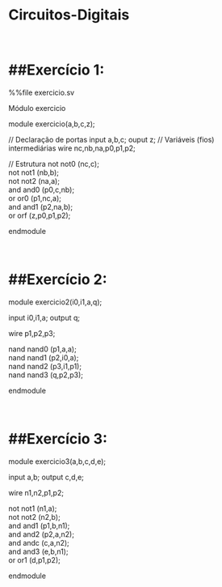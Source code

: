 # Circuitos-Digitais

<br>

##Exercício 1:
=

%%file exercicio.sv


Módulo exercicio

module exercicio(a,b,c,z);

  // Declaração de portas
  input a,b,c;
  ouput z;
  // Variáveis (fios) intermediárias
  wire nc,nb,na,p0,p1,p2;

  // Estrutura
  not not0 (nc,c);
  <br>
  not not1 (nb,b);
  <br>
  not not2 (na,a);
  <br>
  and and0 (p0,c,nb);
  <br>
  or or0 (p1,nc,a);
  <br>
  and and1 (p2,na,b);
  <br>
  or orf (z,p0,p1,p2);


endmodule


<br>



##Exercício 2:
=

module exercicio2(i0,i1,a,q);

input i0,i1,a;
output q;

wire p1,p2,p3;

nand nand0 (p1,a,a);
<br>
nand nand1 (p2,i0,a);
<br>
nand nand2 (p3,i1,p1);
<br>
nand nand3 (q,p2,p3);

endmodule



<br>


##Exercício 3:
=

module exercicio3(a,b,c,d,e);

input a,b;
output c,d,e;

wire n1,n2,p1,p2;

not not1 (n1,a);
<br>
not not2 (n2,b);
<br>
and and1 (p1,b,n1);
<br>
and and2 (p2,a,n2);
<br>
and andc (c,a,n2);
<br>
and and3 (e,b,n1);
<br>
or or1 (d,p1,p2);

endmodule
